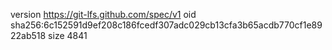 version https://git-lfs.github.com/spec/v1
oid sha256:6c152591d9ef208c186fcedf307adc029cb13cfa3b65acdb770cf1e8922ab518
size 4841
